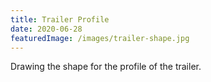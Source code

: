 ```yaml
---
title: Trailer Profile
date: 2020-06-28
featuredImage: /images/trailer-shape.jpg
---
```


Drawing the shape for the profile of the trailer.
